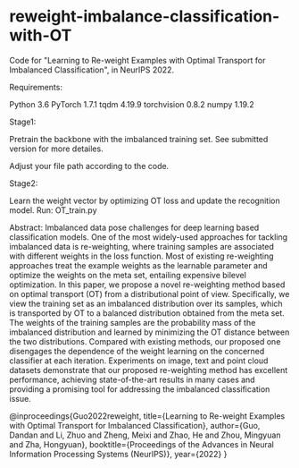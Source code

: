 # reweight-imbalance-classification-with-OT

Code for  "Learning to Re-weight Examples with Optimal Transport for Imbalanced Classification", in NeurIPS 2022.


Requirements:

Python 3.6
PyTorch 1.7.1
tqdm 4.19.9
torchvision 0.8.2
numpy 1.19.2



Stage1: 

Pretrain the backbone with the imbalanced training set. See submitted version for more detailes.

Adjust your file path according to the code.

Stage2:

Learn the weight vector by optimizing OT loss and update the recognition model.
Run: OT_train.py

Abstract: Imbalanced data pose challenges for deep learning based classification models. One
of the most widely-used approaches for tackling imbalanced data is re-weighting,
where training samples are associated with different weights in the loss function.
Most of existing re-weighting approaches treat the example weights as the learnable
parameter and optimize the weights on the meta set, entailing expensive bilevel
optimization. In this paper, we propose a novel re-weighting method based on
optimal transport (OT) from a distributional point of view. Specifically, we view
the training set as an imbalanced distribution over its samples, which is transported
by OT to a balanced distribution obtained from the meta set. The weights of
the training samples are the probability mass of the imbalanced distribution and
learned by minimizing the OT distance between the two distributions. Compared
with existing methods, our proposed one disengages the dependence of the weight
learning on the concerned classifier at each iteration. Experiments on image,
text and point cloud datasets demonstrate that our proposed re-weighting method
has excellent performance, achieving state-of-the-art results in many cases and
providing a promising tool for addressing the imbalanced classification issue.



@inproceedings{Guo2022reweight,
title={Learning to Re-weight Examples with Optimal Transport for Imbalanced Classification},
author={Guo, Dandan and Li, Zhuo and Zheng, Meixi and Zhao, He and Zhou, Mingyuan and Zha, Hongyuan},
booktitle={Proceedings of the Advances in Neural Information Processing Systems (NeurIPS)},
year={2022}
}
